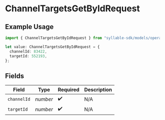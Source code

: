 # ChannelTargetsGetByIdRequest

## Example Usage

```typescript
import { ChannelTargetsGetByIdRequest } from "syllable-sdk/models/operations";

let value: ChannelTargetsGetByIdRequest = {
  channelId: 83422,
  targetId: 552193,
};
```

## Fields

| Field              | Type               | Required           | Description        |
| ------------------ | ------------------ | ------------------ | ------------------ |
| `channelId`        | *number*           | :heavy_check_mark: | N/A                |
| `targetId`         | *number*           | :heavy_check_mark: | N/A                |